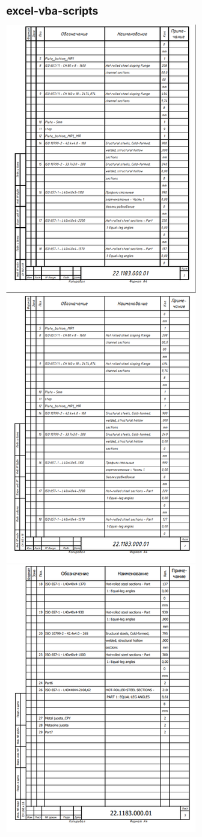# excel-vba-scripts
![Before](https://github.com/tikserziku/excel-vba-scripts/blob/main/before.PNG)
![After](https://github.com/tikserziku/excel-vba-scripts/blob/main/after.PNG)
![After-font](https://github.com/tikserziku/excel-vba-scripts/blob/main/after2.PNG)
